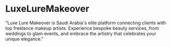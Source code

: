 # LuxeLureMakeover
"Luxe Lure Makeover is Saudi Arabia's elite platform connecting clients with top freelance makeup artists. Experience bespoke beauty services, from weddings to glam events, and embrace the artistry that celebrates your unique elegance."
